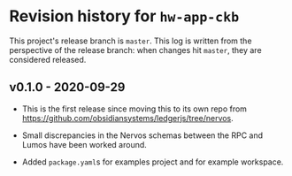 # Revision history for `hw-app-ckb`

This project's release branch is `master`.
This log is written from the perspective of the release branch: when changes hit `master`, they are considered released.

## v0.1.0 - 2020-09-29

* This is the first release since moving this to its own repo from https://github.com/obsidiansystems/ledgerjs/tree/nervos.

* Small discrepancies in the Nervos schemas between the RPC and Lumos have been worked around.

* Added `package.yaml`s for examples project and for example workspace.
